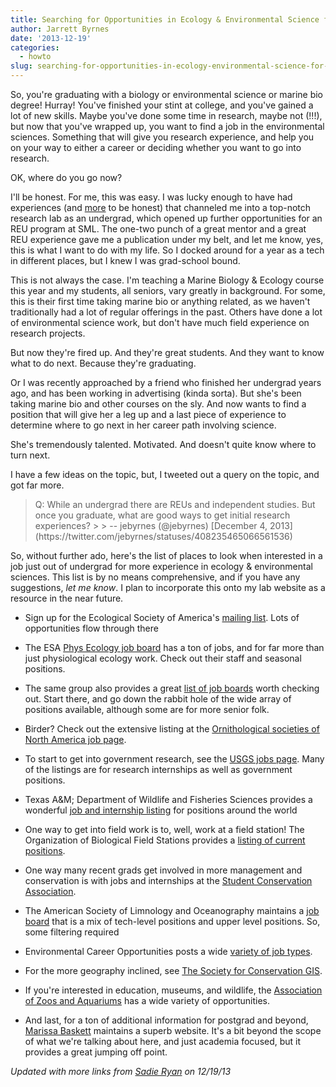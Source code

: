 ```yaml
---
title: Searching for Opportunities in Ecology & Environmental Science for Recent Grads
author: Jarrett Byrnes
date: '2013-12-19'
categories:
  - howto
slug: searching-for-opportunities-in-ecology-environmental-science-for-recent-grads
---
```


So, you're graduating with a biology or environmental science or marine bio degree!  Hurray!  You've finished your stint at college, and you've gained a lot of new skills.  Maybe you've done some time in research, maybe not (!!!), but now that you've wrapped up, you want to find a job in the environmental sciences.  Something that will give you research experience, and help you on your way to either a career or deciding whether you want to go into research.

OK, where do you go now?

I'll be honest.  For me, this was easy.  I was lucky enough to have had experiences (and [more](http://deepseanews.com/2013/01/a-field-guide-to-privilege-in-marine-science-some-reasons-why-we-lack-diversity/) to be honest) that channeled me into a top-notch research lab as an undergrad, which opened up further opportunities for an REU program at SML. The one-two punch of a great mentor and a great REU experience gave me a publication under my belt, and let me know, yes, this is what I want to do with my life.  So I docked around for a year as a tech in different places, but I knew I was grad-school bound.

This is not always the case.  I'm teaching a Marine Biology & Ecology course this year and my students, all seniors, vary greatly in background. For some, this is their first time taking marine bio or anything related, as we haven't traditionally had a lot of regular offerings in the past. Others have done a lot of environmental science work, but don't have much field experience on research projects.

But now they're fired up. And they're great students. And they want to know what to do next. Because they're graduating.

Or I was recently approached by a friend who finished her undergrad years ago, and has been working in advertising (kinda sorta). But she's been taking marine bio and other courses on the sly.  And now wants to find a position that will give her a leg up and a last piece of experience to determine where to go next in her career path involving science.

She's tremendously talented. Motivated. And doesn't quite know where to turn next.

I have a few ideas on the topic, but, I tweeted out a query on the topic, and got far more.

<blockquote>Q: While an undergrad there are REUs and independent studies. But once you graduate, what are good ways to get initial research experiences?
>
> -- jebyrnes (@jebyrnes) [December 4, 2013](https://twitter.com/jebyrnes/statuses/408235465066561536)</blockquote>

So, without further ado, here's the list of places to look when interested in a job just out of undergrad for more experience in ecology & environmental sciences.  This list is by no means comprehensive, and if you have any suggestions, _let me know_.  I plan to incorporate this onto my lab website as a resource in the near future.

  * Sign up for the Ecological Society of America's [mailing list](https://listserv.umd.edu/archives/ecolog-l.html).  Lots of opportunities flow through there

  * The ESA [Phys Ecology job board](http://biology.duke.edu/jackson/ecophys/positions.html) has a ton of jobs, and for far more than just physiological ecology work.  Check out their staff and seasonal positions.

  * The same group also provides a great [list of job boards](http://biology.duke.edu/jackson/ecophys/joblinks.html) worth checking out. Start there, and go down the rabbit hole of the wide array of positions available, although some are for more senior folk.

  * Birder? Check out the extensive listing at the [Ornithological societies of North America job page](http://www.osnabirds.org/jobs.aspx).

  * To start to get into government research, see the [USGS jobs page](http://www.usgs.gov/ohr/).  Many of the listings are for research internships as well as government positions.

  * Texas A&M; Department of Wildlife and Fisheries Sciences provides a wonderful [job and internship listing](http://wfscjobs.tamu.edu/job-board/) for positions around the world

  * One way to get into field work is to, well, work at a field station! The Organization of Biological Field Stations provides a [listing of current positions](http://www.obfs.org/news).

  * One way many recent grads get involved in more management and conservation is with jobs and internships at the [Student Conservation Association](http://www.thesca.org/about/current-openings).

  * The American Society of Limnology and Oceanography maintains a [job board](http://aslo.org/employment/jobs.html) that is a mix of tech-level positions and upper level positions. So, some filtering required

  * Environmental Career Opportunities posts a wide [variety of job types](http://www.ecojobs.com/index.php).

  * For the more geography inclined, see [The Society for Conservation GIS](http://www.scgis.org/Lev3Page.aspx?Page3ID=20).

  * If you're interested in education, museums, and wildlife, the [Association of Zoos and Aquariums](http://www.aza.org/JobListings/) has a wide variety of opportunities.

  * And last, for a ton of additional information for postgrad and beyond, [Marissa Baskett](http://www.des.ucdavis.edu/faculty/baskett/links/academia.html) maintains a superb website.  It's a bit beyond the scope of what we're talking about here, and just academia focused, but it provides a great jumping off point.

_Updated with more links from [Sadie Ryan](http://www.esf.edu/faculty/ryan/) on 12/19/13_
